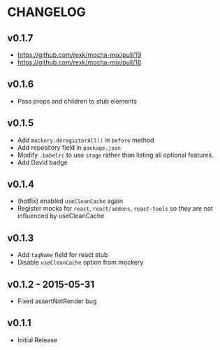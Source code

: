 # CHANGELOG

## v0.1.7
* https://github.com/rexk/mocha-mix/pull/19
* https://github.com/rexk/mocha-mix/pull/18

## v0.1.6
* Pass props and children to stub elements

## v0.1.5
* Add `mockery.deregisterAll()` in `before` method
* Add repository field in `package.json`
* Modify `.babelrc` to use `stage` rather than listing all optional features.
* Add David badge

## v0.1.4
* (hotfix) enabled `useCleanCache` again
* Register mocks for `react`, `react/addons`, `react-tools` so they are not influenced by useCleanCache

## v0.1.3
* Add `tagName` field for react stub
* Disable `useCleanCache` option from mockery

## v0.1.2 - 2015-05-31
* Fixed assertNotRender bug

## v0.1.1
* Initial Release
